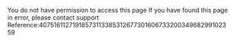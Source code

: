 You do not have permission to access this page If you have found this page in error, please contact support Reference:4075161127191857311338531267730160673320034968299102359
